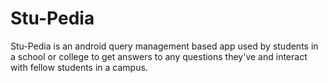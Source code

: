 # Stu-Pedia
Stu-Pedia is an android query management based app used by students in a school or college to get answers to any questions they've and interact with fellow students in a campus.

